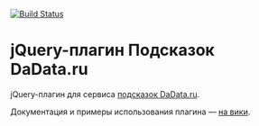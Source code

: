 [![Build Status](https://travis-ci.org/hflabs/suggestions-jquery.png?branch=master)](https://travis-ci.org/hflabs/suggestions-jquery)

jQuery-плагин Подсказок DaData.ru
==================

jQuery-плагин для сервиса [подсказок DaData.ru](https://dadata.ru/suggestions/).

Документация и примеры использования плагина — [на вики](http://confluence.hflabs.ru/pages/viewpage.action?pageId=204669097).
